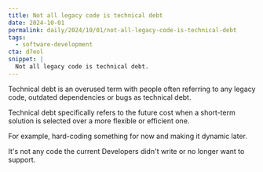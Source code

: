 ```yaml
---
title: Not all legacy code is technical debt
date: 2024-10-01
permalink: daily/2024/10/01/not-all-legacy-code-is-technical-debt
tags:
  - software-development
cta: d7eol
snippet: |
  Not all legacy code is technical debt.
---
```


Technical debt is an overused term with people often referring to any legacy code, outdated dependencies or bugs as technical debt.

Technical debt specifically refers to the future cost when a short-term solution is selected over a more flexible or efficient one.

For example, hard-coding something for now and making it dynamic later.

It's not any code the current Developers didn't write or no longer want to support.
